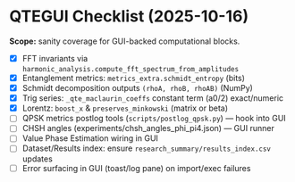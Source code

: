 # QTEGUI Checklist (2025-10-16)

**Scope:** sanity coverage for GUI-backed computational blocks.

- [x] FFT invariants via `harmonic_analysis.compute_fft_spectrum_from_amplitudes`
- [x] Entanglement metrics: `metrics_extra.schmidt_entropy` (bits)
- [x] Schmidt decomposition outputs `(rhoA, rhoB, rhoAB)` (NumPy)
- [x] Trig series: `_qte_maclaurin_coeffs` constant term (a0/2) exact/numeric
- [x] Lorentz: `boost_x` & `preserves_minkowski` (matrix or beta)
- [ ] QPSK metrics postlog tools (`scripts/postlog_qpsk.py`) — hook into GUI
- [ ] CHSH angles (experiments/chsh_angles_phi_pi4.json) — GUI runner
- [ ] Value Phase Estimation wiring in GUI
- [ ] Dataset/Results index: ensure `research_summary/results_index.csv` updates
- [ ] Error surfacing in GUI (toast/log pane) on import/exec failures
